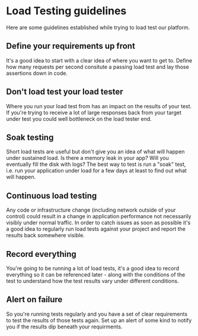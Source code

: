 # Load Testing guidelines

Here are some guidelines established while trying to load test our platform.

## Define your requirements up front

It's a good idea to start with a clear idea of where you want to get to. Define how many requests per second consitute a passing load test and lay those assertions down in code.

## Don't load test your load tester

Where you run your load test from has an impact on the results of your test. If you're trying to receive a lot of large responses back from your target under test you could well bottleneck on the load tester end.

## Soak testing

Short load tests are useful but don't give you an idea of what will happen under sustained load. Is there a memory leak in your app? Will you eventually fill the disk with logs? The best way to test is run a "soak" test, i.e. run your application under load for a few days at least to find out what will happen.

## Continuous load testing

Any code or infrastructure change (including network outside of your control) could result in a change in application performance not necessarily visibly under normal traffic. In order to catch issues as soon as possible it's a good idea to regularly run load tests against your project and report the results back somewhere visible.

## Record everything

You're going to be running a lot of load tests, it's a good idea to record everything so it can be referenced later - along with the conditions of the test to understand how the test results vary under different conditions.

## Alert on failure

So you're running tests regularly and you have a set of clear requirements to test the results of those tests again. Set up an alert of some kind to notify you if the results dip beneath your requirments.

